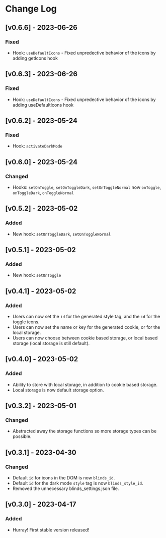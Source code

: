 # Change Log

## [v0.6.6] - 2023-06-26
### Fixed
- Hook: `useDefaultIcons` - Fixed unpredective behavior of the icons by adding getIcons hook

## [v0.6.3] - 2023-06-26
### Fixed
- Hook: `useDefaultIcons` - Fixed unpredective behavior of the icons by adding useDefaultIcons hook

## [v0.6.2] - 2023-05-24
### Fixed
- Hook: `activateDarkMode`

## [v0.6.0] - 2023-05-24
### Changed
- Hooks: `setOnToggle`, `setOnToggleDark`, `setOnToggleNormal` now `onToggle`, `onToggleDark`, `onToggleNormal`

## [v0.5.2] - 2023-05-02
### Added
- New hook: `setOnToggleDark`, `setOnToggleNormal`

## [v0.5.1] - 2023-05-02
### Added
- New hook: `setOnToggle`

## [v0.4.1] - 2023-05-02
### Added
- Users can now set the `id` for the generated style tag, and the `id` for the toggle icons.
- Users can now set the name or key for the generated cookie, or for the local storage.
- Users can now choose between cookie based storage, or local based storage (local storage is still default).

## [v0.4.0] - 2023-05-02
### Added
- Ability to store with local storage, in addition to cookie based storage.
- Local storage is now default storage option.

## [v0.3.2] - 2023-05-01
### Changed
- Abstracted away the storage functions so more storage types can be possible.

## [v0.3.1] - 2023-04-30
### Changed
- Default `id` for icons in the DOM is now `blinds_id`.
- Default `id` for the dark mode `style` tag is now `blinds_style_id`.
- Removed the unnecessary blinds_settings.json file.

## [v0.3.0] - 2023-04-17
### Added
- Hurray! First stable version released!

